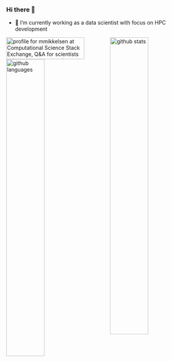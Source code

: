### Hi there 👋

- 🔭 I’m currently working as a data scientist with focus on HPC development

<img src="https://github-readme-stats.vercel.app/api?username=MartinMikkelsen&show_icons=true&theme=transparent" alt="github stats" width="45%" align="right"/>
<a href="https://scicomp.stackexchange.com/users/42830/mmikkelsen"><img src="https://scicomp.stackexchange.com/users/flair/42830.png" width="208" height="58" alt="profile for mmikkelsen at Computational Science Stack Exchange, Q&amp;A for scientists using computers to solve scientific problems" title="profile for mmikkelsen at Computational Science Stack Exchange, Q&amp;A for scientists using computers to solve scientific problems"></a>
<img src="https://github-readme-stats.vercel.app/api/top-langs/?username=MartinMikkelsen&show_icons=true&theme=transparent" alt="github languages" width="45%" align="left"/>
